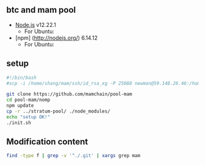 ## btc and mam pool
* [Node.js](http://nodejs.org/) v12.22.1
    * For Ubuntu:  
* [npm] (http://nodejs.org/) 6.14.12  
    * For Ubuntu:  
## setup
``` bash
#!/bin/bash
#scp -i /home/shang/mam/ssh/id_rsa_xg -P 25088 newman@59.148.26.46:/home/newman/work/pool/mam-pool/nomp/pool_configs/bitcoin.json /home/shang/mam/mam-pool/nomp/pool_configs

git clone https://github.com/mamchain/pool-mam
cd pool-mam/nomp
npm update
cp -r ../stratum-pool/ ./node_modules/
echo "setup OK!"
./init.sh
```
## Modification content
```bash
find -type f | grep -v '^./.git' | xargs grep mam
```